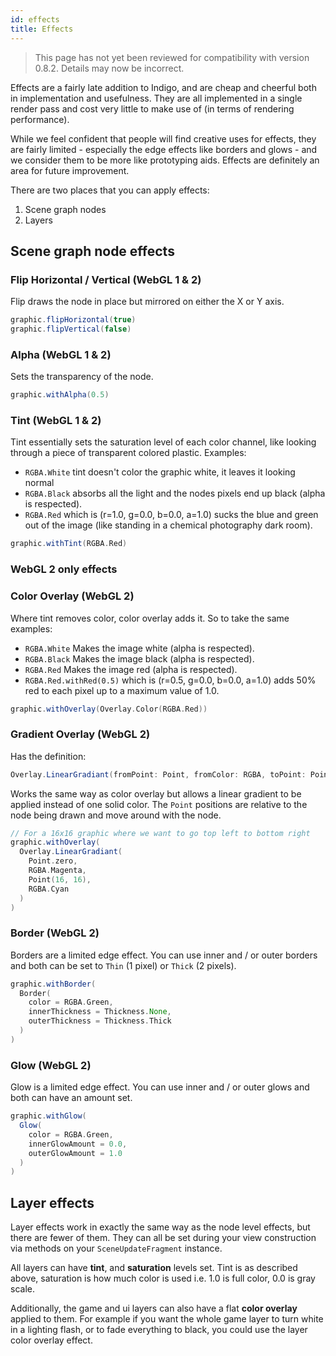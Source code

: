 ```yaml
---
id: effects
title: Effects
---
```


> This page has not yet been reviewed for compatibility with version 0.8.2. Details may now be incorrect.

Effects are a fairly late addition to Indigo, and are cheap and cheerful both in implementation and usefulness. They are all implemented in a single render pass and cost very little to make use of (in terms of rendering performance).

While we feel confident that people will find creative uses for effects, they are fairly limited - especially the edge effects like borders and glows - and we consider them to be more like prototyping aids. Effects are definitely an area for future improvement.

There are two places that you can apply effects:

1. Scene graph nodes
1. Layers

## Scene graph node effects

### Flip Horizontal / Vertical (WebGL 1 & 2)

Flip draws the node in place but mirrored on either the X or Y axis.

```scala
graphic.flipHorizontal(true)
graphic.flipVertical(false)
```

### Alpha (WebGL 1 & 2)

Sets the transparency of the node.

```scala
graphic.withAlpha(0.5)
```

### Tint (WebGL 1 & 2)

Tint essentially sets the saturation level of each color channel, like looking through a piece of transparent colored plastic. Examples:

- `RGBA.White` tint doesn't color the graphic white, it leaves it looking normal
- `RGBA.Black` absorbs all the light and the nodes pixels end up black (alpha is respected).
- `RGBA.Red` which is (r=1.0, g=0.0, b=0.0, a=1.0) sucks the blue and green out of the image (like standing in a chemical photography dark room).

```scala
graphic.withTint(RGBA.Red)
```

### WebGL 2 only effects

### Color Overlay (WebGL 2)

Where tint removes color, color overlay adds it. So to take the same examples:

- `RGBA.White` Makes the image white (alpha is respected).
- `RGBA.Black` Makes the image black (alpha is respected).
- `RGBA.Red` Makes the image red (alpha is respected).
- `RGBA.Red.withRed(0.5)` which is (r=0.5, g=0.0, b=0.0, a=1.0) adds 50% red to each pixel up to a maximum value of 1.0.

```scala
graphic.withOverlay(Overlay.Color(RGBA.Red))
```

### Gradient Overlay (WebGL 2)

Has the definition:

```scala
Overlay.LinearGradiant(fromPoint: Point, fromColor: RGBA, toPoint: Point, toColor: RGBA)
```

Works the same way as color overlay but allows a linear gradient to be applied instead of one solid color. The `Point` positions are relative to the node being drawn and move around with the node.

```scala
// For a 16x16 graphic where we want to go top left to bottom right
graphic.withOverlay(
  Overlay.LinearGradiant(
    Point.zero,
    RGBA.Magenta,
    Point(16, 16),
    RGBA.Cyan
  )
)
```

### Border (WebGL 2)

Borders are a limited edge effect. You can use inner and / or outer borders and both can be set to `Thin` (1 pixel) or `Thick` (2 pixels).

```scala
graphic.withBorder(
  Border(
    color = RGBA.Green,
    innerThickness = Thickness.None,
    outerThickness = Thickness.Thick
  )
)
```

### Glow (WebGL 2)

Glow is a limited edge effect. You can use inner and / or outer glows and both can have an amount set.

```scala
graphic.withGlow(
  Glow(
    color = RGBA.Green,
    innerGlowAmount = 0.0,
    outerGlowAmount = 1.0
  )
)
```

## Layer effects

Layer effects work in exactly the same way as the node level effects, but there are fewer of them. They can all be set during your view construction via methods on your `SceneUpdateFragment` instance.

All layers can have **tint**, and **saturation** levels set. Tint is as described above, saturation is how much color is used i.e. 1.0 is full color, 0.0 is gray scale.

Additionally, the game and ui layers can also have a flat **color overlay** applied to them. For example if you want the whole game layer to turn white in a lighting flash, or to fade everything to black, you could use the layer color overlay effect.
